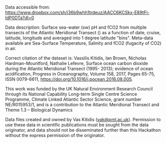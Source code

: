 Data accessible from: https://www.dropbox.com/sh/j36b9whh1trdeuz/AACC6KCSkx-E89tFi-ldP0DTa?dl=0

Data description:
Surface sea-water (sw) pH and fCO2 from multiple transects of the Atlantic Meridional Transect () as a function of date, cruise, latitude, longitude and averaged into 1 degree latitude "bins".  Meta-data available are Sea-Surface Temperature, Salinity and fCO2 (fugacity of CO2) in air.

Correct citation of the dataset is:
Vassilis Kitidis, Ian Brown, Nicholas Hardman-Mountford, Nathalie Lefevre, Surface ocean carbon dioxide during the Atlantic Meridional Transect (1995- 2013); evidence of ocean acidification, Progress in Oceanography, Volume 158, 2017, Pages 65-75, ISSN 0079-6611, https://doi.org/10.1016/j.pocean.2016.08.005.

This work was funded by the UK Natural Environment Research Council through its National Capability Long-term Single Centre Science Programme, Climate Linked Atlantic Sector Science, grant number NE/R015953/1, and is a contribution to the Atlantic Meridional Transect and Theme 1.3 – Biological Dynamics

Data files created and owned by Vas Kitidis (vak@pml.ac.uk).  Permission to use these data in scientific publications must be sought from the data originator, and data should not be disseminated further than this Hackathon without the express permission of the originator.


